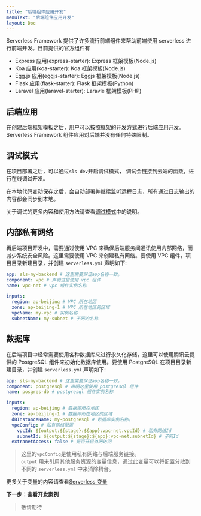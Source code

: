```yaml
---
title: "后端组件应用开发"
menuText: "后端组件应用开发"
layout: Doc
---
```


Serverless Framework 提供了许多流行前端组件来帮助前端使用 serverless 进行前端开发。目前提供的官方组件有

- Express 应用(express-starter): Express 框架模板(Node.js)
- Koa 应用(koa-starter): Koa 框架模板(Node.js)
- Egg.js 应用(eggjs-starter): Eggjs 框架模板(Node.js)
- Flask 应用(flask-starter): Flask 框架模板(Python)
- Laravel 应用(laravel-starter): Laravle 框架模板(PHP)

## 后端应用

在创建后端框架模板之后，用户可以按照框架的开发方式进行后端应用开发。Serverless Framework 组件应用对后端并没有任何特殊限制。

<!-- ## API 网关 TODO: 添加API网关说明 -->

## 调试模式

在项目部署之后，可以通过`sls dev`开启调试模式， 调试会链接到云端的函数，进行在线调试开发。

在本地代码变动保存之后，会自动部署并继续监听远程日志，所有通过日志输出的内容都会同步到本地。

关于调试的更多内容和使用方法请查看[调试模式](../basic/dev-mode)中的说明。

## 内部私有网络

再后端项目开发中，需要通过使用 VPC 来确保后端服务间通讯使用内部网络，而减少系统安全风险。这里需要使用 VPC 来创建私有网络。要使用 VPC 组件，项目目录新建目录，并创建 `serverless.yml` 声明如下:

```yml
app: sls-my-backend # 这里需要保证app名称一致。
component: vpc # 声明这里使用 vpc 组件
name: vpc-net # vpc 组件实例名称

inputs:
  region: ap-beijing # VPC 所在地区
  zone: ap-beijing-1 # VPC 所在地区的区域
  vpcName: my-vpc # 实例名称
  subnetName: my-subnet # 子网的名称
```

## 数据库

在后端项目中经常需要使用各种数据库来进行永久化存储，这里可以使用腾讯云提供的 PostgreSQL 组件来初始化数据库使用。要使用 PostgreSQL 在项目目录新建目录，并创建 `serverless.yml` 声明如下:

```yml
app: sls-my-backend # 这里需要保证app名称一致。
component: postgresql # 声明这里使用 postgresql 组件
name: posgres-db # postgresql 组件实例名称

inputs:
  region: ap-beijing # 数据库所在地区
  zone: ap-beijing-1 # 数据库所在地区的区域
  dBInstanceName: my-postgresql # 数据库实例名称。
  vpcConfig: # 私有网络配置
    vpcId: ${output:${stage}:${app}:vpc-net.vpcId} # 私有网络Id
    subnetId: ${output:${stage}:${app}:vpc-net.subnetId} # 子网Id
  extranetAccess: false # 是否开启外网访问
```

> 这里的`vpcConfig`是使用私有网络与后端服务链接。  
> `output` 用来引用其他服务资源的变量信息，通过此变量可以将配置分散到不同的 `serverless.yml` 中来消除耦合。

更多关于变量的内容请查看[Serverless 变量](../basic/variables)

<!-- ## 触发器 TODO: 添加关于触发器的使用说明 -->

<!-- ## 日志 TODO: 添加关于日志的说明 @Oliver.W -->

**下一步：查看开发案例**

> 敬请期待
